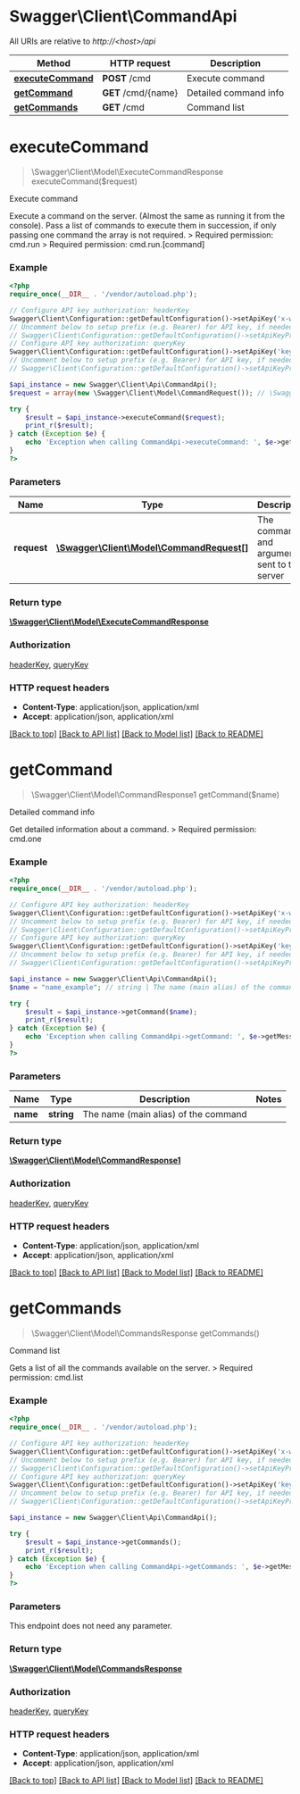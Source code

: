 # Swagger\Client\CommandApi

All URIs are relative to *http://&lt;host&gt;/api*

Method | HTTP request | Description
------------- | ------------- | -------------
[**executeCommand**](CommandApi.md#executeCommand) | **POST** /cmd | Execute command
[**getCommand**](CommandApi.md#getCommand) | **GET** /cmd/{name} | Detailed command info
[**getCommands**](CommandApi.md#getCommands) | **GET** /cmd | Command list


# **executeCommand**
> \Swagger\Client\Model\ExecuteCommandResponse executeCommand($request)

Execute command

Execute a command on the server. (Almost the same as running it from the console). Pass a list of commands to execute them in succession, if only passing one command the array is not required.  > Required permission: cmd.run > Required permission: cmd.run.[command]

### Example
```php
<?php
require_once(__DIR__ . '/vendor/autoload.php');

// Configure API key authorization: headerKey
Swagger\Client\Configuration::getDefaultConfiguration()->setApiKey('x-webapi-key', 'YOUR_API_KEY');
// Uncomment below to setup prefix (e.g. Bearer) for API key, if needed
// Swagger\Client\Configuration::getDefaultConfiguration()->setApiKeyPrefix('x-webapi-key', 'Bearer');
// Configure API key authorization: queryKey
Swagger\Client\Configuration::getDefaultConfiguration()->setApiKey('key', 'YOUR_API_KEY');
// Uncomment below to setup prefix (e.g. Bearer) for API key, if needed
// Swagger\Client\Configuration::getDefaultConfiguration()->setApiKeyPrefix('key', 'Bearer');

$api_instance = new Swagger\Client\Api\CommandApi();
$request = array(new \Swagger\Client\Model\CommandRequest()); // \Swagger\Client\Model\CommandRequest[] | The command and arguments sent to the server

try {
    $result = $api_instance->executeCommand($request);
    print_r($result);
} catch (Exception $e) {
    echo 'Exception when calling CommandApi->executeCommand: ', $e->getMessage(), PHP_EOL;
}
?>
```

### Parameters

Name | Type | Description  | Notes
------------- | ------------- | ------------- | -------------
 **request** | [**\Swagger\Client\Model\CommandRequest[]**](../Model/CommandRequest.md)| The command and arguments sent to the server |

### Return type

[**\Swagger\Client\Model\ExecuteCommandResponse**](../Model/ExecuteCommandResponse.md)

### Authorization

[headerKey](../../README.md#headerKey), [queryKey](../../README.md#queryKey)

### HTTP request headers

 - **Content-Type**: application/json, application/xml
 - **Accept**: application/json, application/xml

[[Back to top]](#) [[Back to API list]](../../README.md#documentation-for-api-endpoints) [[Back to Model list]](../../README.md#documentation-for-models) [[Back to README]](../../README.md)

# **getCommand**
> \Swagger\Client\Model\CommandResponse1 getCommand($name)

Detailed command info

Get detailed information about a command.  > Required permission: cmd.one

### Example
```php
<?php
require_once(__DIR__ . '/vendor/autoload.php');

// Configure API key authorization: headerKey
Swagger\Client\Configuration::getDefaultConfiguration()->setApiKey('x-webapi-key', 'YOUR_API_KEY');
// Uncomment below to setup prefix (e.g. Bearer) for API key, if needed
// Swagger\Client\Configuration::getDefaultConfiguration()->setApiKeyPrefix('x-webapi-key', 'Bearer');
// Configure API key authorization: queryKey
Swagger\Client\Configuration::getDefaultConfiguration()->setApiKey('key', 'YOUR_API_KEY');
// Uncomment below to setup prefix (e.g. Bearer) for API key, if needed
// Swagger\Client\Configuration::getDefaultConfiguration()->setApiKeyPrefix('key', 'Bearer');

$api_instance = new Swagger\Client\Api\CommandApi();
$name = "name_example"; // string | The name (main alias) of the command

try {
    $result = $api_instance->getCommand($name);
    print_r($result);
} catch (Exception $e) {
    echo 'Exception when calling CommandApi->getCommand: ', $e->getMessage(), PHP_EOL;
}
?>
```

### Parameters

Name | Type | Description  | Notes
------------- | ------------- | ------------- | -------------
 **name** | **string**| The name (main alias) of the command |

### Return type

[**\Swagger\Client\Model\CommandResponse1**](../Model/CommandResponse1.md)

### Authorization

[headerKey](../../README.md#headerKey), [queryKey](../../README.md#queryKey)

### HTTP request headers

 - **Content-Type**: application/json, application/xml
 - **Accept**: application/json, application/xml

[[Back to top]](#) [[Back to API list]](../../README.md#documentation-for-api-endpoints) [[Back to Model list]](../../README.md#documentation-for-models) [[Back to README]](../../README.md)

# **getCommands**
> \Swagger\Client\Model\CommandsResponse getCommands()

Command list

Gets a list of all the commands available on the server.  > Required permission: cmd.list

### Example
```php
<?php
require_once(__DIR__ . '/vendor/autoload.php');

// Configure API key authorization: headerKey
Swagger\Client\Configuration::getDefaultConfiguration()->setApiKey('x-webapi-key', 'YOUR_API_KEY');
// Uncomment below to setup prefix (e.g. Bearer) for API key, if needed
// Swagger\Client\Configuration::getDefaultConfiguration()->setApiKeyPrefix('x-webapi-key', 'Bearer');
// Configure API key authorization: queryKey
Swagger\Client\Configuration::getDefaultConfiguration()->setApiKey('key', 'YOUR_API_KEY');
// Uncomment below to setup prefix (e.g. Bearer) for API key, if needed
// Swagger\Client\Configuration::getDefaultConfiguration()->setApiKeyPrefix('key', 'Bearer');

$api_instance = new Swagger\Client\Api\CommandApi();

try {
    $result = $api_instance->getCommands();
    print_r($result);
} catch (Exception $e) {
    echo 'Exception when calling CommandApi->getCommands: ', $e->getMessage(), PHP_EOL;
}
?>
```

### Parameters
This endpoint does not need any parameter.

### Return type

[**\Swagger\Client\Model\CommandsResponse**](../Model/CommandsResponse.md)

### Authorization

[headerKey](../../README.md#headerKey), [queryKey](../../README.md#queryKey)

### HTTP request headers

 - **Content-Type**: application/json, application/xml
 - **Accept**: application/json, application/xml

[[Back to top]](#) [[Back to API list]](../../README.md#documentation-for-api-endpoints) [[Back to Model list]](../../README.md#documentation-for-models) [[Back to README]](../../README.md)

